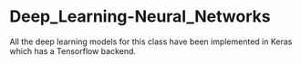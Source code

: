 # Deep_Learning-Neural_Networks
All the deep learning models for this class have been implemented in Keras which has a Tensorflow backend.
